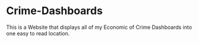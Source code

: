 # Crime-Dashboards
This is a Website that displays all of my Economic of Crime Dashboards into one easy to read location. 
